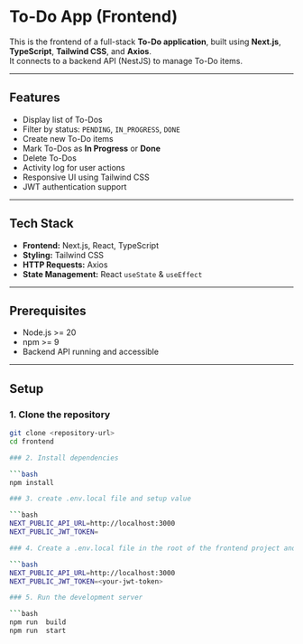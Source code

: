 # To-Do App (Frontend)

This is the frontend of a full-stack **To-Do application**, built using **Next.js**, **TypeScript**, **Tailwind CSS**, and **Axios**.  
It connects to a backend API (NestJS) to manage To-Do items.

---

## Features

- Display list of To-Dos
- Filter by status: `PENDING`, `IN_PROGRESS`, `DONE`
- Create new To-Do items
- Mark To-Dos as **In Progress** or **Done**
- Delete To-Dos
- Activity log for user actions
- Responsive UI using Tailwind CSS
- JWT authentication support

---

## Tech Stack

- **Frontend:** Next.js, React, TypeScript
- **Styling:** Tailwind CSS
- **HTTP Requests:** Axios
- **State Management:** React `useState` & `useEffect`

---

## Prerequisites

- Node.js >= 20
- npm >= 9
- Backend API running and accessible

---

## Setup

### 1. Clone the repository

```bash
git clone <repository-url>
cd frontend 

### 2. Install dependencies

```bash
npm install 

### 3. create .env.local file and setup value

```bash
NEXT_PUBLIC_API_URL=http://localhost:3000
NEXT_PUBLIC_JWT_TOKEN= 

### 4. Create a .env.local file in the root of the frontend project and setup values

```bash
NEXT_PUBLIC_API_URL=http://localhost:3000
NEXT_PUBLIC_JWT_TOKEN=<your-jwt-token> 

### 5. Run the development server

```bash
npm run  build
npm run  start 



